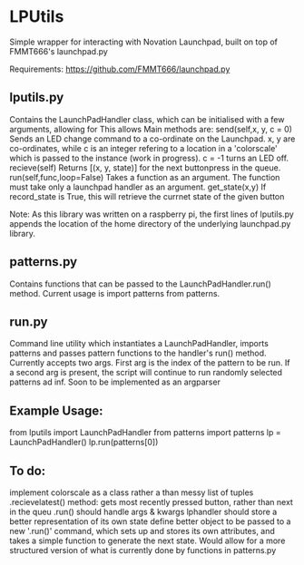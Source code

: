 # LPUtils
Simple wrapper for interacting with Novation Launchpad, built on top of FMMT666's launchpad.py

Requirements:
https://github.com/FMMT666/launchpad.py

## lputils.py
Contains the LaunchPadHandler class, which can be initialised with a few arguments, allowing for
This allows
Main methods are:
send(self,x, y, c = 0)
Sends an LED change command to a co-ordinate on the Launchpad. x, y are co-ordinates, while c is an integer refering to a location in a 'colorscale' which is passed to the instance (work in progress). c = -1 turns an LED off.
recieve(self)
Returns [(x, y, state)] for the next buttonpress in the queue.
run(self,func,loop=False)
Takes a function as an argument. The function must take only a launchpad handler as an argument.
get_state(x,y)
If record_state is True, this will retrieve the currnet state of the given button

Note:
As this library was written on a raspberry pi, the first lines of lputils.py appends the location of the home directory of the underlying launchpad.py library.


## patterns.py
Contains functions that can be passed to the LaunchPadHandler.run() method.
Current usage is import patterns from patterns.

## run.py
Command line utility which instantiates a LaunchPadHandler, imports patterns and passes pattern functions to the handler's run() method. 
Currently accepts two args. First arg is the index of the pattern to be run. If a second arg is present, the script will continue to run randomly selected patterns ad inf. Soon to be implemented as an argparser



## Example Usage:

from lputils import LaunchPadHandler
from patterns import patterns
lp = LaunchPadHandler()
lp.run(patterns[0])


## To do:
implement colorscale as a class rather a than messy list of tuples
.recievelatest() method: gets most recently pressed button, rather than next in the queu
.run() should handle args & kwargs
lphandler should store a better representation of its own state
define better object to be passed to a new '.run()' command, which sets up and stores its own attributes, and takes a simple function to generate the next state. Would allow for a more structured version of what is currently done by functions in patterns.py
